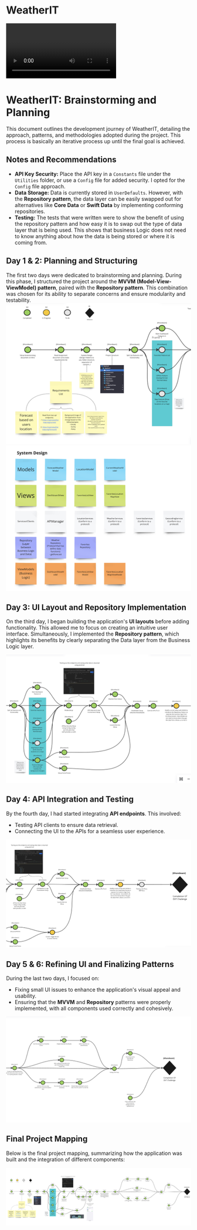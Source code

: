 # WeatherIT

![Final Application](https://github.com/Khondwani/WeatherIt/raw/refs/heads/main/ReadMeAssets/Recording.mp4)

# WeatherIT: Brainstorming and Planning

This document outlines the development journey of WeatherIT, detailing the approach, patterns, and methodologies adopted during the project. This process is basically an iterative process up until the final goal is achieved.

## Notes and Recommendations

- **API Key Security:** Place the API key in a `Constants` file under the `Utilities` folder, or use a `Config` file for added security. I opted for the `Config` file approach.
- **Data Storage:** Data is currently stored in `UserDefaults`. However, with the **Repository pattern**, the data layer can be easily swapped out for alternatives like **Core Data** or **Swift Data** by implementing conforming repositories.
- **Testing:** The tests that were written were to show the benefit of using the repository pattern and how easy it is to swap out the type of data layer that is being used. This shows that business Logic does not need to know anything about how the data is being stored or where it is coming from.

## Day 1 & 2: Planning and Structuring

The first two days were dedicated to brainstorming and planning. During this phase, I structured the project around the **MVVM (Model-View-ViewModel) pattern**, paired with the **Repository pattern**. This combination was chosen for its ability to separate concerns and ensure modularity and testability.
![Day 1 Planning](./ReadMeAssets/Day%201%20.png)
![Day 1 & 2 Planning](./ReadMeAssets/Day%201-2%20System%20Design.png)

## Day 3: UI Layout and Repository Implementation

On the third day, I began building the application's **UI layouts** before adding functionality. This allowed me to focus on creating an intuitive user interface. Simultaneously, I implemented the **Repository pattern**, which highlights its benefits by clearly separating the Data layer from the Business Logic layer.

![Day 3 UI and Repository](./ReadMeAssets/Day3.png)

## Day 4: API Integration and Testing

By the fourth day, I had started integrating **API endpoints**. This involved:

- Testing API clients to ensure data retrieval.
- Connecting the UI to the APIs for a seamless user experience.

![Day 4 API Integration](./ReadMeAssets/Day%204.png)

## Day 5 & 6: Refining UI and Finalizing Patterns

During the last two days, I focused on:

- Fixing small UI issues to enhance the application's visual appeal and usability.
- Ensuring that the **MVVM** and **Repository** patterns were properly implemented, with all components used correctly and cohesively.

![Day 7 Refinements](./ReadMeAssets/Day%206%20&%207.png)

## Final Project Mapping

Below is the final project mapping, summarizing how the application was built and the integration of different components:

![Final Project Mapping](./ReadMeAssets/FinalDay.png)


